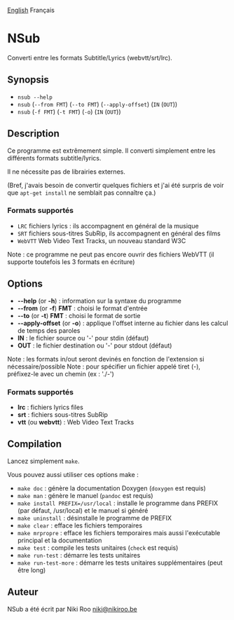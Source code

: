 [English](README.md) Français

# NSub

Converti entre les formats Subtitle/Lyrics (webvtt/srt/lrc).

## Synopsis

- `nsub --help`
- `nsub` (`--from FMT`) (`--to FMT`) (`--apply-offset`) (`IN` (`OUT`))
- `nsub` (`-f FMT`) (`-t FMT`) (`-o`) (`IN` (`OUT`))

## Description

Ce programme est extrêmement simple.
Il converti simplement entre les différents formats subtitle/lyrics.

Il ne nécessite pas de librairies externes.

(Bref, j'avais besoin de convertir quelques fichiers et j'ai été surpris de voir que `apt-get install` ne semblait pas connaître ça.)

### Formats supportés

- `LRC` fichiers lyrics : ils accompagnent en général de la musique
- `SRT` fichiers sous-titres SubRip, ils accompagnent en général des films
- `WebVTT` Web Video Text Tracks, un nouveau standard W3C

Note : ce programme ne peut pas encore ouvrir des fichiers WebVTT (il supporte toutefois les 3 formats en écriture)

## Options

- **--help** (or **-h**) : information sur la syntaxe du programme
- **--from** (or **-f**) **FMT** : choisi le format d'entrée
- **--to** (or **-t**) **FMT** : choisi le format de sortie
- **--apply-offset** (or **-o**) : applique l'offset interne au fichier dans les calcul de temps des paroles
- **IN** : le fichier source ou '-' pour stdin (défaut)
- **OUT** : le fichier destination ou '-' pour stdout (défaut)

Note : les formats in/out seront devinés en fonction de l'extension si nécessaire/possible
Note : pour spécifier un fichier appelé tiret (-), préfixez-le avec un chemin (ex : './-')

### Formats supportés

- **lrc** : fichiers lyrics files
- **srt** : fichiers sous-titres SubRip
- **vtt** (ou **webvtt**) : Web Video Text Tracks

## Compilation

Lancez simplement `make`.  

Vous pouvez aussi utiliser ces options make :

- `make doc` : génère la documentation Doxygen (`doxygen` est requis)
- `make man` : génère le manuel (`pandoc` est requis)
- `make install PREFIX=/usr/local` : installe le programme dans PREFIX (par défaut, /usr/local) et le manuel si généré
- `make uninstall` : désinstalle le programme de PREFIX
- `make clear` : efface les fichiers temporaires
- `make mrpropre` : efface les fichiers temporaires mais aussi l'exécutable principal et la documentation
- `make test` : compile les tests unitaires (`check` est requis)
- `make run-test` : démarre les tests unitaires
- `make run-test-more` : démarre les tests unitaires supplémentaires (peut être long)

## Auteur

NSub a été écrit par Niki Roo <niki@nikiroo.be>

